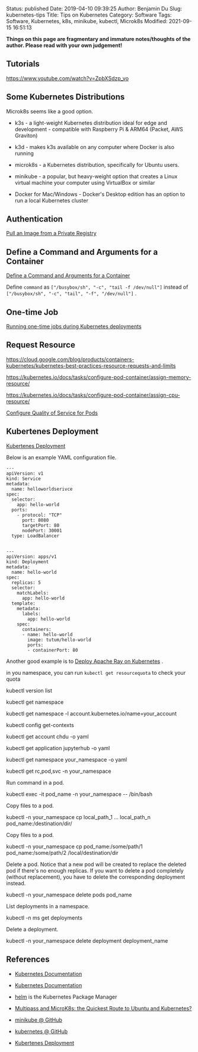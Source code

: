 Status: published
Date: 2019-04-10 09:39:25
Author: Benjamin Du
Slug: kubernetes-tips
Title: Tips on Kubernetes
Category: Software
Tags: Software, Kubernetes, k8s, minikube, kubectl, Microk8s
Modified: 2021-09-15 16:51:13

**Things on this page are fragmentary and immature notes/thoughts of the author. Please read with your own judgement!**

## Tutorials

https://www.youtube.com/watch?v=ZpbXSdzp_vo

## Some Kubernetes Distributions

Microk8s seems like a good option.

- k3s - a light-weight Kubernetes distribution ideal for edge and development - compatible with Raspberry Pi & ARM64 (Packet, AWS Graviton)

- k3d - makes k3s available on any computer where Docker is also running

- microk8s - a Kubernetes distribution, specifically for Ubuntu users.

- minikube - a popular, but heavy-weight option that creates a Linux virtual machine your computer using VirtualBox or similar

- Docker for Mac/Windows - Docker's Desktop edition has an option to run a local Kubernetes cluster

## Authentication 

[Pull an Image from a Private Registry](https://kubernetes.io/docs/tasks/configure-pod-container/pull-image-private-registry/)

## Define a Command and Arguments for a Container

[Define a Command and Arguments for a Container](https://kubernetes.io/docs/tasks/inject-data-application/define-command-argument-container/)

Define `command` as `["/busybox/sh", "-c", "tail -f /dev/null"]`
instead of 
`["/busybox/sh", "-c", "tail", "-f", "/dev/null"]`
.

## One-time Job

[Running one-time jobs during Kubernetes deployments](https://gaunacode.com/deploying-onetime-jobs-to-kubernetes)

## Request Resource 

https://cloud.google.com/blog/products/containers-kubernetes/kubernetes-best-practices-resource-requests-and-limits

https://kubernetes.io/docs/tasks/configure-pod-container/assign-memory-resource/

https://kubernetes.io/docs/tasks/configure-pod-container/assign-cpu-resource/

[Configure Quality of Service for Pods](https://kubernetes.io/docs/tasks/configure-pod-container/quality-service-pod/)




## Kubertenes Deployment

[Kubertenes Deployment](https://kubernetes.io/docs/concepts/workloads/controllers/deployment/)

Below is an example YAML configuration file.
```
---
apiVersion: v1
kind: Service
metadata:
  name: helloworldserivce
spec:
  selector:
    app: hello-world
  ports:
    - protocol: "TCP"
      port: 8080
      targetPort: 80
      nodePort: 30001
  type: LoadBalancer


---
apiVersion: apps/v1
kind: Deployment
metadata:
  name: hello-world
spec:
  replicas: 5
  selector:
    matchLabels:
      app: hello-world
  template:
    metadata:
      labels:
        app: hello-world
    spec:
      containers:
      - name: hello-world
        image: tutum/hello-world
        ports:
        - containerPort: 80

```
Another good example is to 
[Deploy Apache Ray on Kubernetes](https://ray.readthedocs.io/en/latest/deploy-on-kubernetes.html)
.


in you namespace, you can run `kubectl get resourcequota` to check your quota



kubectl version list

kubectl get namespace

kubectl get namespace -l account.kubernetes.io/name=your_account

kubectl config get-contexts

kubectl get account chdu -o yaml

kubectl get application jupyterhub -o yaml

kubectl get namespace your_namespace -o yaml

kubectl get rc,pod,svc -n your_namespace

Run command in a pod.

  kubectl exec -it pod_name -n your_namespace -- /bin/bash

Copy files to a pod.

  kubectl -n your_namespace cp local_path_1 ... local_path_n pod_name:/destination/dir/

Copy files to a pod.

  kubectl -n your_namespace cp pod_name:/some/path/1 pod_name:/some/path/2 /local/destination/dir

Delete a pod.
Notice that a new pod will be created to replace the deleted pod
if there's no enough replicas.
If you want to delete a pod completely (without replacement),
you have to delete the corresponding deployment instead.

  kubectl -n your_namespace delete pods pod_name

List deployments in a namespace.

  kubectl -n ms get deployments

Delete a deployment.

  kubectl -n your_namespace delete deployment deployment_name 

## References

- [Kubernetes Documentation](https://kubernetes.io/docs/home/)

- [Kubernetes Documentation](https://kubernetes.io/docs/home/)

- [helm](https://github.com/helm/helm) is the Kubernetes Package Manager

- [Multipass and MicroK8s: the Quickest Route to Ubuntu and Kubernetes?](https://dzone.com/articles/-multipass-and-microk8s-the-quickest-route-to-ubun)

- [minikube @ GitHub](https://github.com/kubernetes/minikube)

- [kubernetes @ GitHub](https://github.com/kubernetes/kubernetes)

- [Kubertenes Deployment](https://kubernetes.io/docs/concepts/workloads/controllers/deployment/)